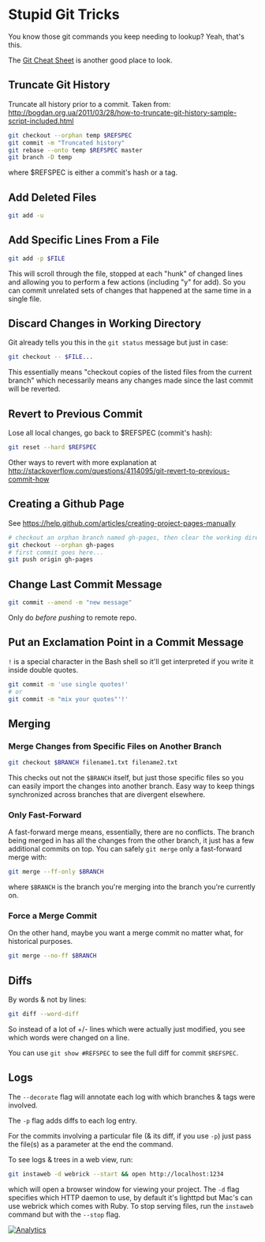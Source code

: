 # Stupid Git Tricks

You know those git commands you keep needing to lookup? Yeah, that's this.

The [Git Cheat Sheet](http://byte.kde.org/~zrusin/git/git-cheat-sheet-medium.png) is another good place to look.

## Truncate Git History

Truncate all history prior to a commit. Taken from: http://bogdan.org.ua/2011/03/28/how-to-truncate-git-history-sample-script-included.html

```bash
git checkout --orphan temp $REFSPEC
git commit -m "Truncated history"
git rebase --onto temp $REFSPEC master
git branch -D temp
```

where $REFSPEC is either a commit's hash or a tag.

## Add Deleted Files

```bash
git add -u
```

## Add Specific Lines From a File

```bash
git add -p $FILE
```

This will scroll through the file, stopped at each "hunk" of changed lines and allowing you to perform a few actions (including "y" for add). So you can commit unrelated sets of changes that happened at the same time in a single file.

## Discard Changes in Working Directory

Git already tells you this in the `git status` message but just in case:

```bash
git checkout -- $FILE...
```

This essentially means "checkout copies of the listed files from the current branch" which necessarily means any changes made since the last commit will be reverted.

## Revert to Previous Commit

Lose all local changes, go back to $REFSPEC (commit's hash):

```bash
git reset --hard $REFSPEC
```

Other ways to revert with more explanation at http://stackoverflow.com/questions/4114095/git-revert-to-previous-commit-how

## Creating a Github Page

See https://help.github.com/articles/creating-project-pages-manually

```bash
# checkout an orphan branch named gh-pages, then clear the working directory
git checkout --orphan gh-pages
# first commit goes here...
git push origin gh-pages
```

## Change Last Commit Message

```bash
git commit --amend -m "new message"
```

Only do _before pushing_ to remote repo.

## Put an Exclamation Point in a Commit Message

`!` is a special character in the Bash shell so it'll get interpreted if you write it inside double quotes.

```bash
git commit -m 'use single quotes!'
# or
git commit -m "mix your quotes"'!'
```

## Merging

### Merge Changes from Specific Files on Another Branch

```bash
git checkout $BRANCH filename1.txt filename2.txt
```

This checks out not the `$BRANCH` itself, but just those specific files so you can easily import the changes into another branch. Easy way to keep things synchronized across branches that are divergent elsewhere.

### Only Fast-Forward

A fast-forward merge means, essentially, there are no conflicts. The branch being merged in has all the changes from the other branch, it just has a few additional commits on top. You can safely `git merge` only a fast-forward merge with:

```bash
git merge --ff-only $BRANCH
```

where `$BRANCH` is the branch you're merging into the branch you're currently on.

### Force a Merge Commit

On the other hand, maybe you want a merge commit no matter what, for historical purposes.

```bash
git merge --no-ff $BRANCH
```

## Diffs

By words & not by lines:

```bash
git diff --word-diff
```

So instead of a lot of +/- lines which were actually just modified, you see which words were changed on a line.

You can use `git show #REFSPEC` to see the full diff for commit `$REFSPEC`.

## Logs

The `--decorate` flag will annotate each log with which branches & tags were involved.

The `-p` flag adds diffs to each log entry.

For the commits involving a particular file (& its diff, if you use `-p`) just pass the file(s) as a parameter at the end the command.

To see logs & trees in a web view, run:

```bash
git instaweb -d webrick --start && open http://localhost:1234
```

which will open a browser window for viewing your project. The `-d` flag specifies which HTTP daemon to use, by default it's lighttpd but Mac's can use webrick which comes with Ruby. To stop serving files, run the `instaweb` command but with the `--stop` flag.

[![Analytics](https://ga-beacon.appspot.com/UA-29080462-2/the-one-true-gitignore/stupid-git-tricks?pixel)](https://github.com/igrigorik/ga-beacon)
